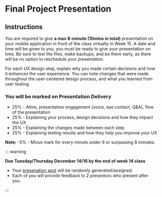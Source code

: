 # Final Project Presentation

## Instructions

You are required to give **a max 8-minute (10mins in total)** presentation on your mobile application in front of the class virtually in Week 15. A date and time will be given to you, you must be ready to give your presentation on time. Be sure to test the files, make backups, and be there early, as there will be no option to reschedule your presentation.

For each UX design step, explain why you made certain decisions and how it enhances the user experience. You can note changes that were made throughout the user-centered design process, and what you learned from user testing. 

### You will be marked on Presentation Delivery

- 25% - Attire, presentation engagement (voice, eye contact, Q&A), flow of the presentation
- 25% - Explaining your process, design decisions and how they impact the UX
- 25% - Explaining the changes made between each step
- 25% - Explaining testing results and how they help you improve your UX

**Note:** -5% - Minus mark for every minute under 6 or surpassing 8 minutes.

::: warning

**Due Tuesday/Thursday December 14/16 by the end of week 14 class**

- Your [presenation spot](https://www.random.org/lists/) will be randomly generated/assigned.
- Each of you will provide feedback to 2 presentors who present after you. 

:::